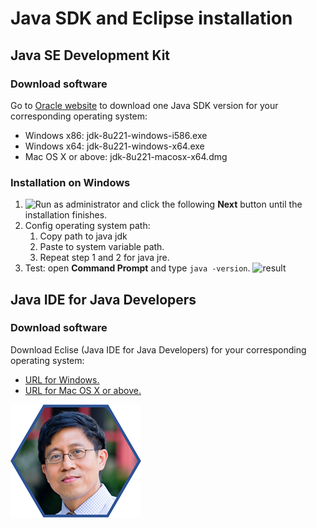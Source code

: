 # Java SDK and Eclipse installation
## Java SE Development Kit
### Download software
Go to [Oracle website](https://www.oracle.com/technetwork/java/javase/downloads/jdk8-downloads-2133151.html) to download one Java SDK version for your corresponding operating system:
* Windows x86: jdk-8u221-windows-i586.exe
* Windows x64: jdk-8u221-windows-x64.exe
* Mac OS X or above: jdk-8u221-macosx-x64.dmg
### Installation on Windows
1. ![Run as administrator](url) and click the following **Next** button until the installation finishes.
1. Config operating system path:
    1. Copy path to java jdk
    1. Paste to system variable path.
    1. Repeat step 1 and 2 for java jre.
1. Test: open **Command Prompt** and type `java -version`. ![result](url)



## Java IDE for Java Developers
### Download software
Download Eclise (Java IDE for Java Developers) for your corresponding operating system:
* [URL for Windows.](https://www.eclipse.org/downloads/download.php?file=/technology/epp/downloads/release/2019-06/R/eclipse-java-2019-06-R-win32-x86_64.zip)
* [URL for Mac OS X or above.](https://www.eclipse.org/downloads/download.php?file=/technology/epp/downloads/release/2019-06/R/eclipse-java-2019-06-R-macosx-cocoa-x86_64.dmg)

![GitHub Logo](image/prof.png)
